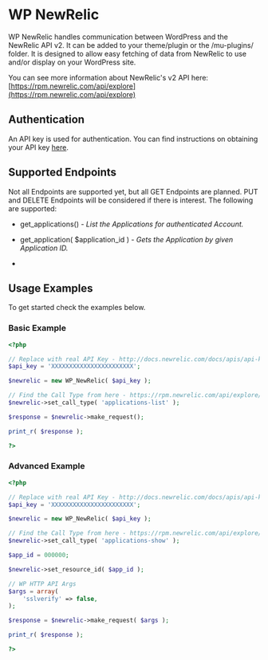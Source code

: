 # WP NewRelic

WP NewRelic handles communication between WordPress and the NewRelic API v2. It can be added to your theme/plugin or the /mu-plugins/ folder. It is designed to allow easy fetching of data from NewRelic to use and/or display on your WordPress site.

You can see more information about NewRelic's v2 API here: [https://rpm.newrelic.com/api/explore](https://rpm.newrelic.com/api/explore)

## Authentication

An API key is used for authentication. You can find instructions on obtaining your API key [here](https://docs.newrelic.com/docs/apis/api-key).

## Supported Endpoints

Not all Endpoints are supported yet, but all GET Endpoints are planned. PUT and DELETE Endpoints will be considered if there is interest. The following are supported:

* get_applications() - *List the Applications for authenticated Account.*

* get_application( $application_id ) - *Gets the Application by given Application ID.*

* 

## Usage Examples

To get started check the examples below.

### Basic Example

```php
<?php

// Replace with real API Key - http://docs.newrelic.com/docs/apis/api-key
$api_key = 'XXXXXXXXXXXXXXXXXXXXXXX';

$newrelic = new WP_NewRelic( $api_key );

// Find the Call Type from here - https://rpm.newrelic.com/api/explore/
$newrelic->set_call_type( 'applications-list' );

$response = $newrelic->make_request();

print_r( $response );

?>
```

### Advanced Example

```php
<?php

// Replace with real API Key - http://docs.newrelic.com/docs/apis/api-key
$api_key = 'XXXXXXXXXXXXXXXXXXXXXXX';

$newrelic = new WP_NewRelic( $api_key );

// Find the Call Type from here - https://rpm.newrelic.com/api/explore/
$newrelic->set_call_type( 'applications-show' );

$app_id = 000000;

$newrelic->set_resource_id( $app_id );

// WP HTTP API Args
$args = array(
    'sslverify' => false,
);

$response = $newrelic->make_request( $args );

print_r( $response );

?>
```